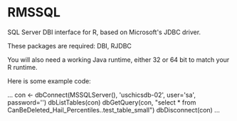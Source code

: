 RMSSQL
==========

SQL Server DBI interface for R, based on Microsoft's JDBC driver.

These packages are required: DBI, RJDBC

You will also need a working Java runtime, either 32 or 64 bit to
match your R runtime.


Here is some example code:

...
con <- dbConnect(MSSQLServer(), 'uschicsdb-02', user='sa', password='')
dbListTables(con)
dbGetQuery(con, "select * from CanBeDeleted_Hail_Percentiles..test_table_small")
dbDisconnect(con)
...
